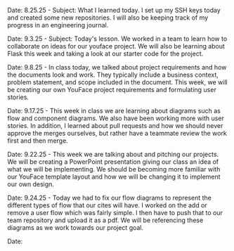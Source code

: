 Date: 8.25.25 - Subject: What I learned today. I set up my SSH keys today and created some new repositories. I will also be keeping track of my progress in an engineering journal.

Date: 9.3.25 - Subject: Today's lesson. We worked in a team to learn how to collaborate on ideas for our youface project. We will also be learning about Flask this week and taking a look at our starter code for the project.

Date: 9.8.25 - In class today, we talked about project requirements and how the documents look and work. They typically include a business context, problem statement, and scope included in the document. This week, we will be creating our own YouFace project requirements and formulating user stories.

Date: 9.17.25 - This week in class we are learning about diagrams such as flow and component diagrams. We also have been working more with user stories. In addition, I learned about pull requests and how we should never approve the merges ourselves, but rather have a teammate review the work first and then merge.

Date: 9.22.25 - This week we are talking about and pitching our projects. We will be creating a PowerPoint presentation giving our class an idea of what we will be implementing. We should be becoming more familiar with our YouFace template layout and how we will be changing it to implement our own design.

Date: 9.24.25 - Today we had to fix our flow diagrams to represent the different types of flow that our cites will have. I worked on the add or remove a user flow which was fairly simple. I then have to push that to our team repository and upload it as a pdf. We will be referencing these diagrams as we work towards our project goal.

Date: 
